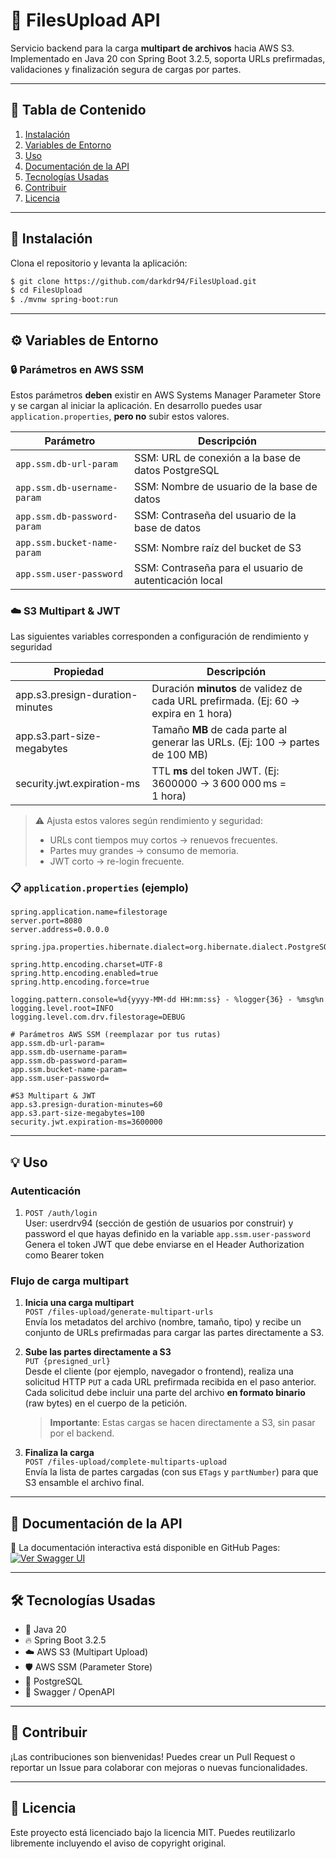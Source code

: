 # 📂 FilesUpload API

Servicio backend para la carga **multipart de archivos** hacia AWS S3. Implementado en Java 20 con Spring Boot 3.2.5, soporta URLs prefirmadas, validaciones y finalización segura de cargas por partes.

---

## 📑 Tabla de Contenido

1. [Instalación](#-instalación)
2. [Variables de Entorno](#%EF%B8%8F-variables-de-entorno)
3. [Uso](#-uso)
4. [Documentación de la API](#-documentación-de-la-api)
5. [Tecnologías Usadas](#%EF%B8%8F-tecnolog%C3%ADas-usadas)
6. [Contribuir](#-contribuir)
7. [Licencia](#-licencia)

---

## 🚀 Instalación

Clona el repositorio y levanta la aplicación:

```bash
$ git clone https://github.com/darkdr94/FilesUpload.git
$ cd FilesUpload
$ ./mvnw spring-boot:run
```

---

## ⚙️ Variables de Entorno

### 🔒 Parámetros en AWS SSM

Estos parámetros **deben** existir en AWS Systems Manager Parameter Store y se cargan al iniciar la aplicación. En desarrollo puedes usar `application.properties`, **pero no** subir estos valores.

| Parámetro                   | Descripción                                            |
| --------------------------- | ------------------------------------------------------ |
| `app.ssm.db-url-param`      | SSM: URL de conexión a la base de datos PostgreSQL     |
| `app.ssm.db-username-param` | SSM: Nombre de usuario de la base de datos             |
| `app.ssm.db-password-param` | SSM: Contraseña del usuario de la base de datos        |
| `app.ssm.bucket-name-param` | SSM: Nombre raíz del bucket de S3                      |
| `app.ssm.user-password`     | SSM: Contraseña para el usuario de autenticación local |


### ☁️ S3 Multipart & JWT

Las siguientes variables corresponden a configuración de rendimiento y seguridad

| Propiedad                         | Descripción                                                                           |
| --------------------------------- | ------------------------------------------------------------------------------------- |
| app.s3.presign-duration-minutes | Duración **minutos** de validez de cada URL prefirmada. (Ej: 60 → expira en 1 hora) |
| app.s3.part-size-megabytes      | Tamaño **MB** de cada parte al generar las URLs. (Ej: 100 → partes de 100 MB)       |
| security.jwt.expiration-ms      | TTL **ms** del token JWT. (Ej: 3600000 → 3 600 000 ms = 1 hora)                     |

> ⚠️ Ajusta estos valores según rendimiento y seguridad:
>
> * URLs cont tiempos muy cortos → renuevos frecuentes.
> * Partes muy grandes → consumo de memoria.
> * JWT corto → re-login frecuente.


### 📋 `application.properties` (ejemplo)

```properties
spring.application.name=filestorage
server.port=8080
server.address=0.0.0.0

spring.jpa.properties.hibernate.dialect=org.hibernate.dialect.PostgreSQLDialect

spring.http.encoding.charset=UTF-8
spring.http.encoding.enabled=true
spring.http.encoding.force=true

logging.pattern.console=%d{yyyy-MM-dd HH:mm:ss} - %logger{36} - %msg%n
logging.level.root=INFO
logging.level.com.drv.filestorage=DEBUG

# Parámetros AWS SSM (reemplazar por tus rutas)
app.ssm.db-url-param=
app.ssm.db-username-param=
app.ssm.db-password-param=
app.ssm.bucket-name-param=
app.ssm.user-password=

#S3 Multipart & JWT
app.s3.presign-duration-minutes=60
app.s3.part-size-megabytes=100
security.jwt.expiration-ms=3600000
```

---

## 💡 Uso

### Autenticación
1. `POST /auth/login`  
   User: userdrv94 (sección de gestión de usuarios por construir) y password el que hayas definido en la variable `app.ssm.user-password`  
   Genera el token JWT que debe enviarse en el Header Authorization como Bearer token

### Flujo de carga multipart

1. **Inicia una carga multipart**  
   `POST /files-upload/generate-multipart-urls`  
   Envía los metadatos del archivo (nombre, tamaño, tipo) y recibe un conjunto de URLs prefirmadas para cargar las partes directamente a S3.

2. **Sube las partes directamente a S3**  
   `PUT {presigned_url}`  
   Desde el cliente (por ejemplo, navegador o frontend), realiza una solicitud HTTP `PUT` a cada URL prefirmada recibida en el paso anterior.  
   Cada solicitud debe incluir una parte del archivo **en formato binario** (raw bytes) en el cuerpo de la petición.  
   > **Importante**: Estas cargas se hacen directamente a S3, sin pasar por el backend.

3. **Finaliza la carga**  
   `POST /files-upload/complete-multiparts-upload`  
   Envía la lista de partes cargadas (con sus `ETags` y `partNumber`) para que S3 ensamble el archivo final.

---

## 📘 Documentación de la API

🔗 La documentación interactiva está disponible en GitHub Pages: [![Ver Swagger UI](https://img.shields.io/badge/Swagger-UI-green)](https://darkdr94.github.io/FilesUpload/)

---

## 🛠️ Tecnologías Usadas

* 🧠 Java 20
* 🔥 Spring Boot 3.2.5
* ☁️ AWS S3 (Multipart Upload)
* 🛡️ AWS SSM (Parameter Store)
* 📄 PostgreSQL
* 📜 Swagger / OpenAPI

---

## 🤝 Contribuir

¡Las contribuciones son bienvenidas!
Puedes crear un Pull Request o reportar un Issue para colaborar con mejoras o nuevas funcionalidades.

---

## 📍 Licencia

Este proyecto está licenciado bajo la licencia MIT.
Puedes reutilizarlo libremente incluyendo el aviso de copyright original.
